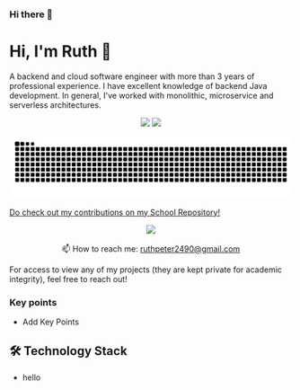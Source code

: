### Hi there 👋

<!--
**ruthpeter2490/ruthpeter2490** is a ✨ _special_ ✨ repository because its `README.md` (this file) appears on your GitHub profile.

Here are some ideas to get you started:

- 🔭 I’m currently working on ...
- 🌱 I’m currently learning ...
- 👯 I’m looking to collaborate on ...
- 🤔 I’m looking for help with ...
- 💬 Ask me about ...
- 📫 How to reach me: ...
- 😄 Pronouns: ...
- ⚡ Fun fact: ...
-->

# Hi, I'm Ruth 👋
A backend and cloud software engineer with more than 3 years of professional experience. I have excellent knowledge of backend Java development.
In general, I've worked with monolithic, microservice and serverless architectures. 


<p align='center'>
   <a href="https://github-readme-stats.vercel.app/api?username=ruthpeter2490&show_icons=true&theme=transparent"><img
           height=150
           src="https://github-readme-stats.vercel.app/api?username=ruthpeter2490&show_icons=true&count_private=true&theme=transparent"/></a>
   <a href="https://github.com/ruthpeter2490/github-readme-stats"><img height=150
                                                                  src="https://github-readme-stats.vercel.app/api/top-langs/?username=ruthpeter2490&layout=compact"/></a>

</p>
 <p>
        <picture>
  <source media="(prefers-color-scheme: dark)" srcset="[https://raw.githubusercontent.com/ruthpeter2490/ruthpeter2490/output/github-contribution-grid-snake.svg](https://github.com/ruthpeter2490/ruthpeter2490/blob/output/github-snake-dark.svg)">
  <img alt="github contribution grid snake animation" src="https://github.com/ruthpeter2490/ruthpeter2490/blob/output/github-snake-dark.svg">
</picture>
   </p>
   <p>

<p> <a href="https://github.com/rpeter249" >Do check out my contributions on my School Repository!</a> </p>
  
<p align='center'>
   <a href="https://www.linkedin.com/in/ruthpeter/">
       <img src="https://img.shields.io/badge/linkedin-%230077B5.svg?&style=for-the-badge&logo=linkedin&logoColor=white"/>
   </a>
</p>

<p align='center'>
   📫 How to reach me: <a href='mailto:ruthpeter2490@gmail.com'>ruthpeter2490@gmail.com</a>
</p>
<p>
   For access to view any of my projects (they are kept private for academic integrity), feel free to reach out!
</p>

 <script src="https://gh-widget.oyanglul.us/index.js"></script>

### Key points
* Add Key Points

## 🛠 Technology Stack
* hello
